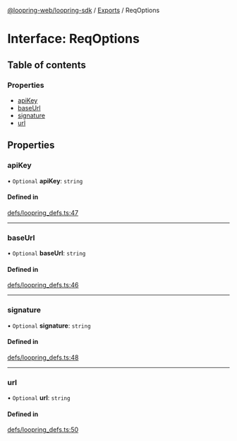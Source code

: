 [@loopring-web/loopring-sdk](../README.md) / [Exports](../modules.md) / ReqOptions

# Interface: ReqOptions

## Table of contents

### Properties

- [apiKey](ReqOptions.md#apikey)
- [baseUrl](ReqOptions.md#baseurl)
- [signature](ReqOptions.md#signature)
- [url](ReqOptions.md#url)

## Properties

### apiKey

• `Optional` **apiKey**: `string`

#### Defined in

[defs/loopring_defs.ts:47](https://github.com/Loopring/loopring_sdk/blob/f91f904/src/defs/loopring_defs.ts#L47)

___

### baseUrl

• `Optional` **baseUrl**: `string`

#### Defined in

[defs/loopring_defs.ts:46](https://github.com/Loopring/loopring_sdk/blob/f91f904/src/defs/loopring_defs.ts#L46)

___

### signature

• `Optional` **signature**: `string`

#### Defined in

[defs/loopring_defs.ts:48](https://github.com/Loopring/loopring_sdk/blob/f91f904/src/defs/loopring_defs.ts#L48)

___

### url

• `Optional` **url**: `string`

#### Defined in

[defs/loopring_defs.ts:50](https://github.com/Loopring/loopring_sdk/blob/f91f904/src/defs/loopring_defs.ts#L50)

